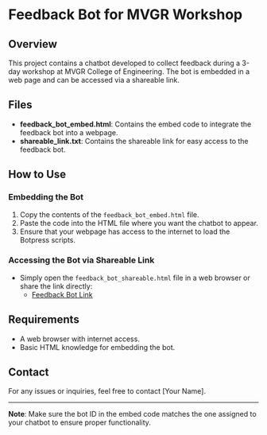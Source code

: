 # Feedback Bot for MVGR Workshop

## Overview
This project contains a chatbot developed to collect feedback during a 3-day workshop at MVGR College of Engineering. The bot is embedded in a web page and can be accessed via a shareable link.

## Files
- **feedback_bot_embed.html**: Contains the embed code to integrate the feedback bot into a webpage.
- **shareable_link.txt**: Contains the shareable link for easy access to the feedback bot.

## How to Use
### Embedding the Bot
1. Copy the contents of the `feedback_bot_embed.html` file.
2. Paste the code into the HTML file where you want the chatbot to appear.
3. Ensure that your webpage has access to the internet to load the Botpress scripts.

### Accessing the Bot via Shareable Link
- Simply open the `feedback_bot_shareable.html` file in a web browser or share the link directly:
  - [Feedback Bot Link](https://cdn.botpress.cloud/webchat/v2/shareable.html?botId=d23eb372-36a4-464e-b5cb-0d3c21ab0cc0)

## Requirements
- A web browser with internet access.
- Basic HTML knowledge for embedding the bot.

## Contact
For any issues or inquiries, feel free to contact [Your Name].

---

**Note**: Make sure the bot ID in the embed code matches the one assigned to your chatbot to ensure proper functionality.

